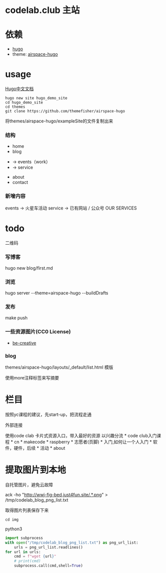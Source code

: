 # codelab.club 主站

# 依赖
*  [hugo](http://www.gohugo.org/)
*  theme: [airspace-hugo](https://themes.gohugo.io/theme/airspace-hugo/)

# usage
[Hugo中文文档](http://www.gohugo.org/)
```
hugo new site hugo_demo_site
cd hugo_demo_site
cd themes
git clone https://github.com/themefisher/airspace-hugo
```

将themes/airspace-hugo/exampleSite的文件复制出来

### 结构
*  home
*  blog
+ -> events（work）
+ -> service
*  about
*  contact

### 新增内容
events -> 火星车活动
service -> 已有网站 / 公众号
    OUR SERVICES

# todo
二维码

### 写博客
hugo new blog/first.md

### 浏览
hugo server --theme=airspace-hugo --buildDrafts

### 发布
make push

### 一些资源图片(CC0 License)
*  [be-creative](https://www.pexels.com/photo/close-up-of-human-hand-256514/)

### blog
themes/airspace-hugo/layouts/_default/list.html 模版

使用more注释标签来写摘要

# 栏目
按照yc课程的建议，先start-up，把流程走通

外部连接

使用code clab 卡片式资源入口，带入最好的资源
    以兴趣分流
    *  code club入门课程
        *  cn
    *  makecode
    *  raspberry
    *  志愿者(页脚)
    *  入门,如何让一个人入门
        *  软件，硬件，后续
    *  活动
    *  about


# 提取图片到本地
自托管图片，避免云故障

ack -ho "http://wwj-fig-bed.just4fun.site/.*.png" > /tmp/codelab_blog_png_list.txt

取得图片列表保存下来

```
cd img
```

python3

```python
import subprocess
with open("/tmp/codelab_blog_png_list.txt") as png_url_list:
    urls = png_url_list.readlines()
for url in urls:
    cmd = f"wget {url}"
    # print(cmd)
    subprocess.call(cmd,shell=True)
```



<!--
keyword:

*  blocks
*  creative
*  code
*  game
*  fun
*  peer
*  play
*  passion
*  projects
*  share
*  Imagine
*  create

*  [be-creative](https://www.pexels.com/photo/close-up-of-human-hand-256514/)
*  [play](https://www.pexels.com/photo/depth-of-field-photography-of-p-l-a-y-wooden-letter-decors-on-top-of-beige-wooden-surface-591652/)
*  [peer](https://www.pexels.com/photo/four-toddler-forms-circle-photo-754769/)
*  [child fly](https://www.shutterstock.com/zh/image-photo/portrait-young-businessman-toy-paper-wings-309774686?src=XqATyjMPjKlw-y2P2gqvXw-1-56)
*  [fly](https://www.shutterstock.com/zh/image-photo/happy-child-playing-toy-wings-against-288233360?src=XqATyjMPjKlw-y2P2gqvXw-1-98)
*  [loading](https://www.shutterstock.com/zh/image-vector/design-progress-bar-loading-creativity-248974471?src=XqATyjMPjKlw-y2P2gqvXw-1-43)
*  [peer idea](https://www.shutterstock.com/zh/image-photo/multiethnic-group-people-planning-ideas-193983560?src=XqATyjMPjKlw-y2P2gqvXw-1-99)
*  [child fly](https://www.shutterstock.com/zh/image-photo/portrait-young-child-pretend-be-businessman-691797652?src=XqATyjMPjKlw-y2P2gqvXw-1-39)
*  [maker](https://www.shutterstock.com/search?searchterm=maker&search_source=base_search_form&language=zh&page=1&sort=popular&image_type=all&measurement=px&safe=true)
    *  [maker child](https://www.shutterstock.com/zh/image-photo/berlin-germany-december-2017-young-boy-1032734617?src=iwqCk_8b11qCT6theZ6Flw-1-86)
    *  [maker](https://www.shutterstock.com/zh/image-photo/particle-maker-kit-electronics-project-circuits-489321511?src=iwqCk_8b11qCT6theZ6Flw-1-98)
    *  [maker hand](https://www.shutterstock.com/zh/image-photo/hands-basket-maker-weave-wicker-1100057633?src=iwqCk_8b11qCT6theZ6Flw-1-60)
    *  [maker](https://www.shutterstock.com/zh/image-photo/handsome-joiner-work-carpentry-he-successful-578729953?src=iwqCk_8b11qCT6theZ6Flw-1-28)
    *  [child robot](https://www.shutterstock.com/zh/image-photo/children-creating-robots-school-stem-education-727168123?src=iwqCk_8b11qCT6theZ6Flw-1-7)
        *  https://www.shutterstock.com/zh/image-photo/children-creating-robots-school-stem-education-727168042?src=iwqCk_8b11qCT6theZ6Flw-1-4
        *  https://www.shutterstock.com/zh/image-photo/educational-weaving-knitting-activity-wool-kids-607875302?src=iwqCk_8b11qCT6theZ6Flw-1-0
    *  [maker tool](https://www.shutterstock.com/zh/image-photo/diy-electronic-maker-tools-components-on-489321508?src=iwqCk_8b11qCT6theZ6Flw-1-6)
*  [geek](https://www.shutterstock.com/zh/image-photo/happy-kid-playing-toy-robot-home-324288134?src=Yu0jBb2I8r1EmyokOfQIaw-1-97)
*  code
    *  https://www.shutterstock.com/zh/image-vector/binary-circuit-board-future-technology-green-1027513441?src=JdpM3lIkv3YWNBdsI5rFoQ-1-14
    *  https://www.shutterstock.com/zh/image-vector/computer-code-on-screen-blue-background-717444511?src=JdpM3lIkv3YWNBdsI5rFoQ-1-68
    *  https://www.shutterstock.com/zh/image-vector/modern-vector-illustration-concept-word-coding-603906611?src=JdpM3lIkv3YWNBdsI5rFoQ-1-91
    *  [coding future](https://www.shutterstock.com/zh/image-illustration/3d-illustration-color-bytes-binary-code-1081142213?src=JdpM3lIkv3YWNBdsI5rFoQ-1-10)

# open source logo
*  [openlogos](https://github.com/arasatasaygin/openlogos)
*  [Open Source Logo Vectors Free Download - seeklogo](https://seeklogo.com/free-vector-logos/animal?filter=template)
*  [logo](http://www.logodust.com/)

fire
    https://preview.freelogodesign.org/?lang=en&name=codelab.club&logo=1b4f6cf6-ac20-44d0-bba2-1401d4e37c47
    下载：http://preview.freelogodesign.org/?lang=EN&autodownload=true&logo=1b4f6cf6-ac20-44d0-bba2-1401d4e37c47
    ico: https://tbncdn.freelogodesign.org/efcda770-056b-4bc7-b94f-09cf8fa3ef17.png?1532515026459

potato
    https://preview.freelogodesign.org/?lang=EN&name=codelab.club&logo=6996ca75-2ed1-4104-94a3-c24ed6802b28
tomato
    
七巧板
或者某个几何集合图形

如何帮助用户！
-->